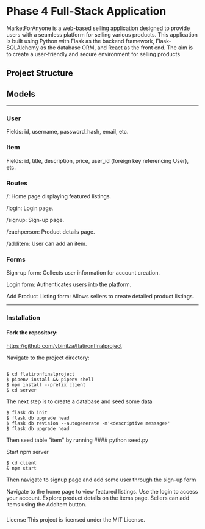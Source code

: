 # Phase 4 Full-Stack Application 

MarketForAnyone is a web-based selling application designed to provide users with a seamless platform for selling various products. This application is built using Python with Flask as the backend framework, Flask-SQLAlchemy as the database ORM, and React as the front end. The aim is to create a user-friendly and secure environment for selling products

## Project Structure
## Models
---
### User
Fields: id, username, password_hash, email, etc.

### Item
Fields: id, title, description, price, user_id (foreign key referencing User), etc.

### Routes
/: Home page displaying featured listings.

/login: Login page.

/signup: Sign-up page.

/eachperson: Product details page.

/additem: User can add an item.

### Forms
Sign-up form: Collects user information for account creation.

Login form: Authenticates users into the platform.

Add Product Listing form: Allows sellers to create detailed product listings.

--- 
### Installation
#### Fork the repository:

https://github.com/ybinilza/flatironfinalproject

Navigate to the project directory:

```console

$ cd flatironfinalproject
$ pipenv install && pipenv shell
$ npm install --prefix client
$ cd server
```
The next step is to create a database and seed some data

```console
$ flask db init
$ flask db upgrade head
$ flask db revision --autogenerate -m'<descriptive message>'
$ flask db upgrade head

```
Then seed table "item" by running #### python seed.py

Start npm server
```console
$ cd client
& npm start

```
Then navigate to signup page and add some user through the sign-up form

Navigate to the home page to view featured listings.
Use the login to access your account.
Explore product details on the items page.
Sellers can add items using the Additem button.

###
License
This project is licensed under the MIT License.



